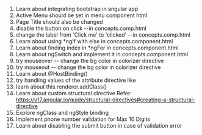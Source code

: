 1. Learn about integrating bootstrap in angular app
2. Active Menu should be set in menu component html  
3. Page Title should also be changed 
4. disable the button on click --in concepts.comp.html 
5. change the label from 'Click me' to 'clicked'  --in concepts.comp.html 
6. Learn about using *ngIf with else in concepts.component.html 
7. Learn about finding index in *ngFor in concepts.component.html
8. Learn about ngSwitch and implement it in concepts.component.html
9. try mouseover -- change the bg color in colorizer directive
10. try mouseout -- change the bg color in colorizer directive
11. Learn about @HostBinding() 
12. try handling values of the attribute directive like <app appColorizer="12"></div>
13. learn about this.renderer.addClass()
14. Learn about custom structural directive
    Refer: https://v17.angular.io/guide/structural-directives#creating-a-structural-directive
15. Explore ngClass and ngStyle binding
16. Implement phone number validation for Max 10 Digits
17. Learn about disabling the submit button in case of validation error

